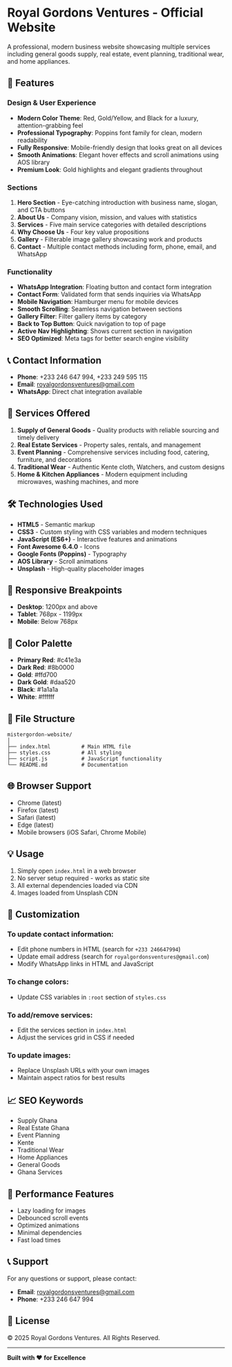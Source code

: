 # Royal Gordons Ventures - Official Website

A professional, modern business website showcasing multiple services including general goods supply, real estate, event planning, traditional wear, and home appliances.

## 🌟 Features

### Design & User Experience
- **Modern Color Theme**: Red, Gold/Yellow, and Black for a luxury, attention-grabbing feel
- **Professional Typography**: Poppins font family for clean, modern readability
- **Fully Responsive**: Mobile-friendly design that looks great on all devices
- **Smooth Animations**: Elegant hover effects and scroll animations using AOS library
- **Premium Look**: Gold highlights and elegant gradients throughout

### Sections
1. **Hero Section** - Eye-catching introduction with business name, slogan, and CTA buttons
2. **About Us** - Company vision, mission, and values with statistics
3. **Services** - Five main service categories with detailed descriptions
4. **Why Choose Us** - Four key value propositions
5. **Gallery** - Filterable image gallery showcasing work and products
6. **Contact** - Multiple contact methods including form, phone, email, and WhatsApp

### Functionality
- **WhatsApp Integration**: Floating button and contact form integration
- **Contact Form**: Validated form that sends inquiries via WhatsApp
- **Mobile Navigation**: Hamburger menu for mobile devices
- **Smooth Scrolling**: Seamless navigation between sections
- **Gallery Filter**: Filter gallery items by category
- **Back to Top Button**: Quick navigation to top of page
- **Active Nav Highlighting**: Shows current section in navigation
- **SEO Optimized**: Meta tags for better search engine visibility

## 📞 Contact Information

- **Phone**: +233 246 647 994, +233 249 595 115
- **Email**: royalgordonsventures@gmail.com
- **WhatsApp**: Direct chat integration available

## 🚀 Services Offered

1. **Supply of General Goods** - Quality products with reliable sourcing and timely delivery
2. **Real Estate Services** - Property sales, rentals, and management
3. **Event Planning** - Comprehensive services including food, catering, furniture, and decorations
4. **Traditional Wear** - Authentic Kente cloth, Watchers, and custom designs
5. **Home & Kitchen Appliances** - Modern equipment including microwaves, washing machines, and more

## 🛠️ Technologies Used

- **HTML5** - Semantic markup
- **CSS3** - Custom styling with CSS variables and modern techniques
- **JavaScript (ES6+)** - Interactive features and animations
- **Font Awesome 6.4.0** - Icons
- **Google Fonts (Poppins)** - Typography
- **AOS Library** - Scroll animations
- **Unsplash** - High-quality placeholder images

## 📱 Responsive Breakpoints

- **Desktop**: 1200px and above
- **Tablet**: 768px - 1199px
- **Mobile**: Below 768px

## 🎨 Color Palette

- **Primary Red**: #c41e3a
- **Dark Red**: #8b0000
- **Gold**: #ffd700
- **Dark Gold**: #daa520
- **Black**: #1a1a1a
- **White**: #ffffff

## 📂 File Structure

```
mistergordon-website/
│
├── index.html          # Main HTML file
├── styles.css          # All styling
├── script.js           # JavaScript functionality
└── README.md           # Documentation
```

## 🌐 Browser Support

- Chrome (latest)
- Firefox (latest)
- Safari (latest)
- Edge (latest)
- Mobile browsers (iOS Safari, Chrome Mobile)

## 💡 Usage

1. Simply open `index.html` in a web browser
2. No server setup required - works as static site
3. All external dependencies loaded via CDN
4. Images loaded from Unsplash CDN

## 🔧 Customization

### To update contact information:
- Edit phone numbers in HTML (search for `+233 246647994`)
- Update email address (search for `royalgordonsventures@gmail.com`)
- Modify WhatsApp links in HTML and JavaScript

### To change colors:
- Update CSS variables in `:root` section of `styles.css`

### To add/remove services:
- Edit the services section in `index.html`
- Adjust the services grid in CSS if needed

### To update images:
- Replace Unsplash URLs with your own images
- Maintain aspect ratios for best results

## 📈 SEO Keywords

- Supply Ghana
- Real Estate Ghana
- Event Planning
- Kente
- Traditional Wear
- Home Appliances
- General Goods
- Ghana Services

## 🎯 Performance Features

- Lazy loading for images
- Debounced scroll events
- Optimized animations
- Minimal dependencies
- Fast load times

## 📞 Support

For any questions or support, please contact:
- **Email**: royalgordonsventures@gmail.com
- **Phone**: +233 246 647 994

## 📄 License

© 2025 Royal Gordons Ventures. All Rights Reserved.

---

**Built with ❤️ for Excellence**


